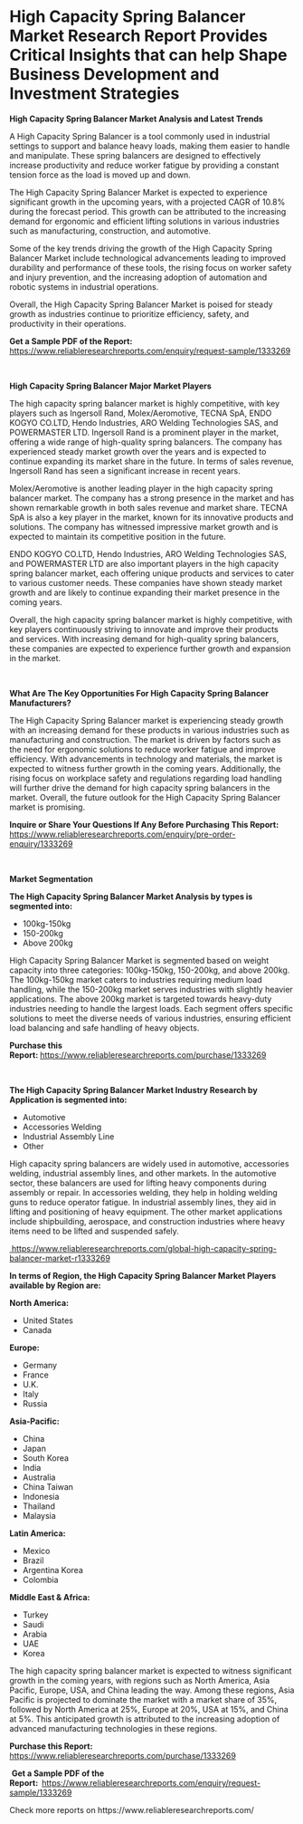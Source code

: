 <p><h1>High Capacity Spring Balancer Market Research Report Provides Critical Insights that can help Shape Business Development and Investment Strategies</h1></p><p><strong>High Capacity Spring Balancer Market Analysis and Latest Trends</strong></p>
<p><p>A High Capacity Spring Balancer is a tool commonly used in industrial settings to support and balance heavy loads, making them easier to handle and manipulate. These spring balancers are designed to effectively increase productivity and reduce worker fatigue by providing a constant tension force as the load is moved up and down.</p><p>The High Capacity Spring Balancer Market is expected to experience significant growth in the upcoming years, with a projected CAGR of 10.8% during the forecast period. This growth can be attributed to the increasing demand for ergonomic and efficient lifting solutions in various industries such as manufacturing, construction, and automotive.</p><p>Some of the key trends driving the growth of the High Capacity Spring Balancer Market include technological advancements leading to improved durability and performance of these tools, the rising focus on worker safety and injury prevention, and the increasing adoption of automation and robotic systems in industrial operations.</p><p>Overall, the High Capacity Spring Balancer Market is poised for steady growth as industries continue to prioritize efficiency, safety, and productivity in their operations.</p></p>
<p><strong>Get a Sample PDF of the Report:&nbsp;</strong> <a href="https://www.reliableresearchreports.com/enquiry/request-sample/1333269">https://www.reliableresearchreports.com/enquiry/request-sample/1333269</a></p>
<p>&nbsp;</p>
<p><strong>High Capacity Spring Balancer Major Market Players</strong></p>
<p><p>The high capacity spring balancer market is highly competitive, with key players such as Ingersoll Rand, Molex/Aeromotive, TECNA SpA, ENDO KOGYO CO.LTD, Hendo Industries, ARO Welding Technologies SAS, and POWERMASTER LTD. Ingersoll Rand is a prominent player in the market, offering a wide range of high-quality spring balancers. The company has experienced steady market growth over the years and is expected to continue expanding its market share in the future. In terms of sales revenue, Ingersoll Rand has seen a significant increase in recent years.</p><p>Molex/Aeromotive is another leading player in the high capacity spring balancer market. The company has a strong presence in the market and has shown remarkable growth in both sales revenue and market share. TECNA SpA is also a key player in the market, known for its innovative products and solutions. The company has witnessed impressive market growth and is expected to maintain its competitive position in the future.</p><p>ENDO KOGYO CO.LTD, Hendo Industries, ARO Welding Technologies SAS, and POWERMASTER LTD are also important players in the high capacity spring balancer market, each offering unique products and services to cater to various customer needs. These companies have shown steady market growth and are likely to continue expanding their market presence in the coming years.</p><p>Overall, the high capacity spring balancer market is highly competitive, with key players continuously striving to innovate and improve their products and services. With increasing demand for high-quality spring balancers, these companies are expected to experience further growth and expansion in the market.</p></p>
<p>&nbsp;</p>
<p><strong>What Are The Key Opportunities For High Capacity Spring Balancer Manufacturers?</strong></p>
<p><p>The High Capacity Spring Balancer market is experiencing steady growth with an increasing demand for these products in various industries such as manufacturing and construction. The market is driven by factors such as the need for ergonomic solutions to reduce worker fatigue and improve efficiency. With advancements in technology and materials, the market is expected to witness further growth in the coming years. Additionally, the rising focus on workplace safety and regulations regarding load handling will further drive the demand for high capacity spring balancers in the market. Overall, the future outlook for the High Capacity Spring Balancer market is promising.</p></p>
<p><strong>Inquire or Share Your Questions If Any Before Purchasing This Report:</strong> <a href="https://www.reliableresearchreports.com/enquiry/pre-order-enquiry/1333269">https://www.reliableresearchreports.com/enquiry/pre-order-enquiry/1333269</a></p>
<p>&nbsp;</p>
<p><strong>Market Segmentation</strong></p>
<p><strong>The High Capacity Spring Balancer Market Analysis by types is segmented into:</strong></p>
<p><ul><li>100kg-150kg</li><li>150-200kg</li><li>Above 200kg</li></ul></p>
<p><p>High Capacity Spring Balancer Market is segmented based on weight capacity into three categories: 100kg-150kg, 150-200kg, and above 200kg. The 100kg-150kg market caters to industries requiring medium load handling, while the 150-200kg market serves industries with slightly heavier applications. The above 200kg market is targeted towards heavy-duty industries needing to handle the largest loads. Each segment offers specific solutions to meet the diverse needs of various industries, ensuring efficient load balancing and safe handling of heavy objects.</p></p>
<p><strong>Purchase this Report:&nbsp;</strong><a href="https://www.reliableresearchreports.com/purchase/1333269">https://www.reliableresearchreports.com/purchase/1333269</a></p>
<p>&nbsp;</p>
<p><strong>The High Capacity Spring Balancer Market Industry Research by Application is segmented into:</strong></p>
<p><ul><li>Automotive</li><li>Accessories Welding</li><li>Industrial Assembly Line</li><li>Other</li></ul></p>
<p><p>High capacity spring balancers are widely used in automotive, accessories welding, industrial assembly lines, and other markets. In the automotive sector, these balancers are used for lifting heavy components during assembly or repair. In accessories welding, they help in holding welding guns to reduce operator fatigue. In industrial assembly lines, they aid in lifting and positioning of heavy equipment. The other market applications include shipbuilding, aerospace, and construction industries where heavy items need to be lifted and suspended safely.</p></p>
<p><a href="https://www.reliableresearchreports.com/global-high-capacity-spring-balancer-market-r1333269">&nbsp;https://www.reliableresearchreports.com/global-high-capacity-spring-balancer-market-r1333269</a></p>
<p><strong>In terms of Region, the High Capacity Spring Balancer Market Players available by Region are:</strong></p>
<p>
    <p> <strong> North America: </strong>
        <ul>
            <li>United States</li>
            <li>Canada</li>
        </ul>
        </p> 
    <p> <strong> Europe: </strong>
        <ul>
            <li>Germany</li>
            <li>France</li>
            <li>U.K.</li>
            <li>Italy</li>
            <li>Russia</li>
        </ul>
        </p> 
    <p> <strong> Asia-Pacific: </strong>
        <ul>
            <li>China</li>
            <li>Japan</li>
            <li>South Korea</li>
            <li>India</li>
            <li>Australia</li>
            <li>China Taiwan</li>
            <li>Indonesia</li>
            <li>Thailand</li>
            <li>Malaysia</li>
        </ul>
        </p> 
    <p> <strong> Latin America: </strong>
        <ul>
            <li>Mexico</li>
            <li>Brazil</li>
            <li>Argentina Korea</li>
            <li>Colombia</li>
        </ul>
        </p> 
    <p> <strong> Middle East & Africa: </strong>
        <ul>
            <li>Turkey</li>
            <li>Saudi</li>
            <li>Arabia</li>
            <li>UAE</li>
            <li>Korea</li>
        </ul>
    </p>
    </p>
<p><p>The high capacity spring balancer market is expected to witness significant growth in the coming years, with regions such as North America, Asia Pacific, Europe, USA, and China leading the way. Among these regions, Asia Pacific is projected to dominate the market with a market share of 35%, followed by North America at 25%, Europe at 20%, USA at 15%, and China at 5%. This anticipated growth is attributed to the increasing adoption of advanced manufacturing technologies in these regions.</p></p>
<p><strong>Purchase this Report: </strong><a href="https://www.reliableresearchreports.com/purchase/1333269">https://www.reliableresearchreports.com/purchase/1333269</a></p>
<p>&nbsp;<strong>Get a Sample PDF of the Report:&nbsp;&nbsp;</strong><a href="https://www.reliableresearchreports.com/enquiry/request-sample/1333269">https://www.reliableresearchreports.com/enquiry/request-sample/1333269</a></p>
<p><strong></strong></p>
<p>Check more reports on https://www.reliableresearchreports.com/</p>